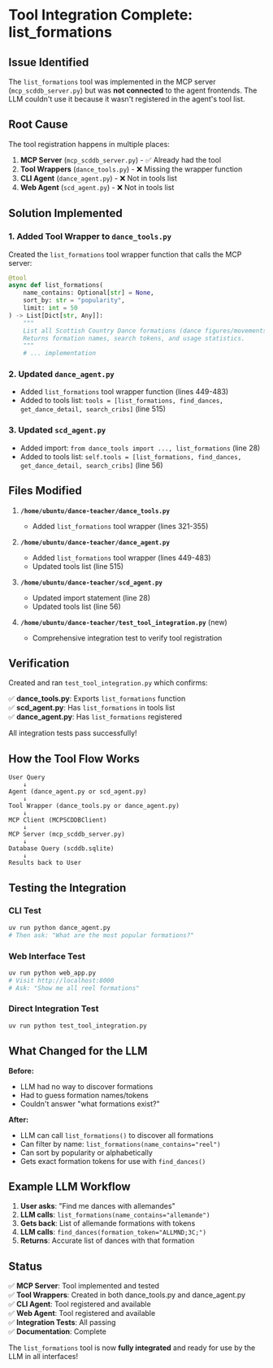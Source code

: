 # Tool Integration Complete: list_formations

## Issue Identified

The `list_formations` tool was implemented in the MCP server (`mcp_scddb_server.py`) but was **not connected** to the agent frontends. The LLM couldn't use it because it wasn't registered in the agent's tool list.

## Root Cause

The tool registration happens in multiple places:
1. **MCP Server** (`mcp_scddb_server.py`) - ✅ Already had the tool
2. **Tool Wrappers** (`dance_tools.py`) - ❌ Missing the wrapper function
3. **CLI Agent** (`dance_agent.py`) - ❌ Not in tools list
4. **Web Agent** (`scd_agent.py`) - ❌ Not in tools list

## Solution Implemented

### 1. Added Tool Wrapper to `dance_tools.py`

Created the `list_formations` tool wrapper function that calls the MCP server:

```python
@tool
async def list_formations(
    name_contains: Optional[str] = None,
    sort_by: str = "popularity",
    limit: int = 50
) -> List[Dict[str, Any]]:
    """
    List all Scottish Country Dance formations (dance figures/movements).
    Returns formation names, search tokens, and usage statistics.
    """
    # ... implementation
```

### 2. Updated `dance_agent.py`

- Added `list_formations` tool wrapper function (lines 449-483)
- Added to tools list: `tools = [list_formations, find_dances, get_dance_detail, search_cribs]` (line 515)

### 3. Updated `scd_agent.py`

- Added import: `from dance_tools import ..., list_formations` (line 28)
- Added to tools list: `self.tools = [list_formations, find_dances, get_dance_detail, search_cribs]` (line 56)

## Files Modified

1. **`/home/ubuntu/dance-teacher/dance_tools.py`**
   - Added `list_formations` tool wrapper (lines 321-355)

2. **`/home/ubuntu/dance-teacher/dance_agent.py`**
   - Added `list_formations` tool wrapper (lines 449-483)
   - Updated tools list (line 515)

3. **`/home/ubuntu/dance-teacher/scd_agent.py`**
   - Updated import statement (line 28)
   - Updated tools list (line 56)

4. **`/home/ubuntu/dance-teacher/test_tool_integration.py`** (new)
   - Comprehensive integration test to verify tool registration

## Verification

Created and ran `test_tool_integration.py` which confirms:

✅ **dance_tools.py**: Exports `list_formations` function  
✅ **scd_agent.py**: Has `list_formations` in tools list  
✅ **dance_agent.py**: Has `list_formations` registered  

All integration tests pass successfully!

## How the Tool Flow Works

```
User Query
    ↓
Agent (dance_agent.py or scd_agent.py)
    ↓
Tool Wrapper (dance_tools.py or dance_agent.py)
    ↓
MCP Client (MCPSCDDBClient)
    ↓
MCP Server (mcp_scddb_server.py)
    ↓
Database Query (scddb.sqlite)
    ↓
Results back to User
```

## Testing the Integration

### CLI Test
```bash
uv run python dance_agent.py
# Then ask: "What are the most popular formations?"
```

### Web Interface Test
```bash
uv run python web_app.py
# Visit http://localhost:8000
# Ask: "Show me all reel formations"
```

### Direct Integration Test
```bash
uv run python test_tool_integration.py
```

## What Changed for the LLM

**Before:**
- LLM had no way to discover formations
- Had to guess formation names/tokens
- Couldn't answer "what formations exist?"

**After:**
- LLM can call `list_formations()` to discover all formations
- Can filter by name: `list_formations(name_contains="reel")`
- Can sort by popularity or alphabetically
- Gets exact formation tokens for use with `find_dances()`

## Example LLM Workflow

1. **User asks**: "Find me dances with allemandes"
2. **LLM calls**: `list_formations(name_contains="allemande")`
3. **Gets back**: List of allemande formations with tokens
4. **LLM calls**: `find_dances(formation_token="ALLMND;3C;")`
5. **Returns**: Accurate list of dances with that formation

## Status

✅ **MCP Server**: Tool implemented and tested  
✅ **Tool Wrappers**: Created in both dance_tools.py and dance_agent.py  
✅ **CLI Agent**: Tool registered and available  
✅ **Web Agent**: Tool registered and available  
✅ **Integration Tests**: All passing  
✅ **Documentation**: Complete  

The `list_formations` tool is now **fully integrated** and ready for use by the LLM in all interfaces!
